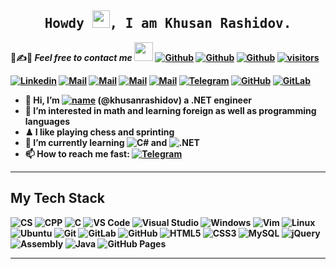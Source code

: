 <h2 align='center'><samp><strong>Howdy <img src="https://media.giphy.com/media/hvRJCLFzcasrR4ia7z/giphy.gif" width="28px" height="28px">, I am Khusan Rashidov.<img height="28px"</strong></samp></h2>

📝✍📧 ***Feel free to contact me*** <img src="https://media.giphy.com/media/WUlplcMpOCEmTGBtBW/giphy.gif" width="30">
[![Github](https://img.shields.io/github/followers/khusanrashidov?label=Follow%20Me&style=social)](https://github.com/khusanrashidov)
[![Github](https://img.shields.io/github/stars/khusanrashidov?affiliations=OWNER&style=social)](https://github.com/khusanrashidov)
[![Github](https://img.shields.io/github/watchers/khusanrashidov/khusanrashidov?style=social)](https://github.com/khusanrashidov)
[![visitors](https://komarev.com/ghpvc/?username=khusanrashidov&style=flat-square&color=FF0BAC)](https://github.com/khusanrashidov)

[![Linkedin](https://img.shields.io/badge/LinkedIn-Khusan%20Rashidov-blue?logo=Linkedin&logoColor=blue&labelColor=white&style=flat-square)](https://www.linkedin.com/in/khusanrashidov)
[![Mail](https://img.shields.io/badge/Gmail-rashidov.kb2030@gmail.com-red?logo=Gmail&logoColor=blue&labelColor=red&style=flat-square)](mailto:rashidov.kb2030@gmail.com)
[![Mail](https://img.shields.io/badge/Mail.ru-rashidov_kb@mail.ru-blue?logo=Gmail&logoColor=orange&labelColor=blue&style=flat-square)](mailto:rashidov_kb@mail.ru)
[![Mail](https://img.shields.io/badge/uMail.uz-xusanbotirovich@umail.uz-purple?logo=Gmail&logoColor=green&labelColor=purple&style=flat-square)](mailto:xusanbotirovich@umail.uz)
[![Mail](https://img.shields.io/badge/IUT%20email-k.rashidov@student.inha.uz-blue?logo=Gmail&logoColor=blue&labelColor=white&style=flat-square)](mailto:k.rashidov@student.inha.uz)
[![Telegram](https://img.shields.io/badge/Telegram-khusanrashidov-blue?logo=Telegram&logoColor=blue&labelColor=white&style=flat-square)](https://t.me//khusanrashidov)
[![GitHub](https://img.shields.io/badge/GitHub-khusanrashidov-black?logo=Github&labelColor=black&style=flat-square)](https://github.com/khusanrashidov)
[![GitLab](https://img.shields.io/badge/GitLab-khusanrashidov-purple?logo=Gitlab&labelColor=purple&style=flat-square)](https://gitlab.com/khusanrashidov)

- 👋 Hi, I’m [![name](https://img.shields.io/badge/Khusan-Rashidov-800080?labelColor=800080&style=flat-square)](https://github.com/khusanrashidov) (@khusanrashidov) a .NET engineer
- 👀 I’m interested in math and learning foreign as well as programming languages
- ♟ I like playing chess and sprinting
- 🥕 I’m currently learning ![C#](https://img.shields.io/badge/-csharp-800080?style=flat-square&logo=csharp) and ![.NET](https://img.shields.io/badge/-dotnet-570861?style=flat-square&logo=dotnet)
- 📫 How to reach me fast: [![Telegram](https://img.shields.io/badge/-Telegram-2CA5E0?style=flat-square&logo=telegram&logoColor=white)](https://t.me//khusanrashidov) 

<hr>

## My Tech Stack
![CS](https://img.shields.io/badge/-CS-D5E4F3?style=flat-square&logo=csharp&logoColor=800080)
![CPP](https://img.shields.io/badge/-CPP-D5E4F3?style=flat-square&logo=cplusplus&logoColor=003297)
<img alt="C" src="https://custom-icon-badges.herokuapp.com/badge/C-D5E4F3.svg?style=flat-square&logo=c-in-hexagon&logoColor=000080">
![VS Code](https://img.shields.io/badge/-VSCode-%23007ACC?style=flat-square&logo=visual-studio-code)
![Visual Studio](https://img.shields.io/badge/-Visual%20Studio-68217A?style=flat-square&logo=visual-studio)
![Windows](https://img.shields.io/badge/-Windows-055C9D?style=flat-square&logo=windows)
![Vim](https://img.shields.io/badge/-Vim-005D04?style=flat-square&logo=vim)
![Linux](https://img.shields.io/badge/-Linux-ffffff?style=flat-square&logo=linux&logoColor=000000)
![Ubuntu](https://img.shields.io/badge/-Ubuntu-EFA78E?style=flat-square&logo=ubuntu)
![Git](https://img.shields.io/badge/-Git-%23F05032?style=flat-square&logo=git&logoColor=%23ffffff)
![GitLab](https://img.shields.io/badge/-GitLab-purple?style=flat-square&logo=gitlab)
![GitHub](https://img.shields.io/badge/-GitHub-black?style=flat-square&logo=github)
![HTML5](https://img.shields.io/badge/-HTML5-%23E44D27?style=flat-square&logo=html5&logoColor=ffffff)
![CSS3](https://img.shields.io/badge/-CSS3-blue?style=flat-square&logo=css3&logoColor=ffffff)
![MySQL](https://img.shields.io/badge/-MySQL-ffffff?style=flat-square&logo=mysql&logoColor=E48E1A)
![jQuery](https://img.shields.io/badge/-jQuery-ffffff?style=flat-square&logo=jquery&logoColor=blue)
<img alt="Assembly" src="https://custom-icon-badges.herokuapp.com/badge/Assembly-7272FF.svg?style=flat-square&logo=asm-hex&logoColor=white">
<img alt="Java" src="https://custom-icon-badges.herokuapp.com/badge/Java-ffffff.svg?style=flat-square&logo=java&logoColor=EA2A30">
<img alt="GitHub Pages" src="https://img.shields.io/badge/GitHub%20Pages-grey.svg?style=flat-square&logo=github&logoColor=white">

<hr>
 
<!---
khasanrashidov/khasanrashidov is a ✨ special ✨ repository because its `README.md` (this file) appears on your GitHub profile.
You can click the Preview link to take a look at your changes.
--->
